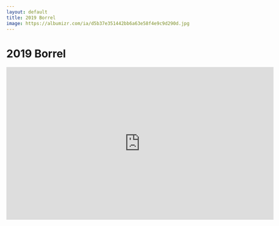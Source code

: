 ```yaml
---
layout: default
title: 2019 Borrel
image: https://albumizr.com/ia/d5b37e351442bb6a63e58f4e9c9d290d.jpg
---
```


# 2019 Borrel

<iframe src="https://albumizr.com/a/DY4I" scrolling="no" frameborder="0" allowfullscreen width="700" height="400"></iframe>
